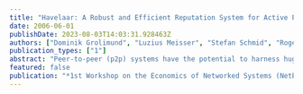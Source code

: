 ```yaml
---
title: "Havelaar: A Robust and Efficient Reputation System for Active Peer-to-Peer Systems"
date: 2006-06-01
publishDate: 2023-08-03T14:03:31.928463Z
authors: ["Dominik Grolimund", "Luzius Meisser", "Stefan Schmid", "Roger Wattenhofer"]
publication_types: ["1"]
abstract: "Peer-to-peer (p2p) systems have the potential to harness huge amounts of resources. Unfortunately, however, it has been shown that most of today's p2p networks suffer from a large fraction of free-riders, who consume resources without contributing much to the system themselves. This results in an overall performance degradation, and hence proper incentives are needed to encourage contributions. One interesting resource is bandwidth. Thereby, a service differentiation approach seems appropriate, where peers contributing higher upload bandwidths are rewarded with higher download bandwidths in return. Keeping track of the contribution of each peer in an open, decentralized environment, however, is a difficult task; many proposed systems are susceptible to false reports. Besides being prone to attacks, some solutions have a large communication and computation overhead, which can even be linear in the number of transactions---an unacceptable burden in practical and active systems. In this paper, we propose a reputation system which is robust to false reports and overcomes this scaling problem. Our results are promising, indicating that the mechanism is accurate and efficient especially when applied in systems where there are lots of transactions. For a more detailed technical report, we refer the reader to the TIK Report 246 (available at http://www.tik.ee.ethz.ch/)."
featured: false
publication: "*1st Workshop on the Economics of Networked Systems (NetEcon)*"
---
```


